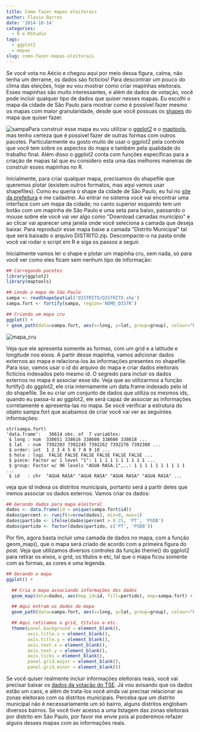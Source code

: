 ```yaml
---
title: Como fazer mapas eleitorais
author: Flavio Barros
date: '2014-10-14'
categories:
  - R e RStudio
tags:
  - ggplot2
  - mapas
slug: como-fazer-mapas-eleitorais
---
```


Se você vota no Aécio e chegou aqui por meio dessa figura, calma, não tenha um derrame, os dados são fictícios! Para descontrair um pouco do clima das eleições, hoje eu vou mostrar como criar mapinhas eleitorais. Esses mapinhas são muito interessantes, e além de dados de votação, você pode incluir qualquer tipo de dados que quiser nesses mapas. Eu escolhi o mapa da cidade de São Paulo para mostrar como é possível fazer mesmo os mapas com maior granularidade, desde que você possuas os [shapes](http://pt.wikipedia.org/wiki/Shapefile) do mapa que quiser fazer.

<!-- more -->

![sampa](http://www.flaviobarros.net/wp-content/uploads/2014/10/sampa.png)Para construir esse mapa eu vou utilizar o [ggplot2](http://ggplot2.org/) e o [maptools](http://r-forge.r-project.org/projects/maptools/), mas tenho certeza que é possível fazer de outras formas com outros pacotes. Particularmente eu gosto muito de usar o ggplot2 pela controle que você tem sobre os aspectos do mapa e também pela qualidade do trabalho final. Além disso o ggplot2 conta com funções específicas para a criação de mapas tal que eu considero esta uma das melhores maneiras de construir esses mapinhas no R.

Inicialmente, para criar qualquer mapa, precisamos do shapefile que queremos plotar (existem outros formatos, mas aqui vamos usar shapefiles). Como eu queria o shape da cidade de São Paulo, eu fui no [site da prefeitura](http://downloadfolhasscm.prefeitura.sp.gov.br/PaginasPublicas/index.aspx) e me cadastrei. Ao entrar no sistema você vai encontrar uma interface com um mapa da cidade; no canto superior esquerdo tem um botão com um mapinha de São Paulo e uma seta para baixo, passando o mouse sobre ele você vai ver algo como "Download camadas município" e ao clicar vai aparecer uma janela onde você seleciona a camada que deseja baixar. Para reproduzir esse mapa baixe a camada "Distrito Municipal" tal que será baixado o arquivo DISTRITO.zip. Descompacte-o na pasta onde você vai rodar o script em R e siga os passos a seguir.

Inicialmente vamos ler o shape e plotar um mapinha cru, sem nada, só para você ver como eles ficam sem nenhum tipo de informação:

```r
## Carregando pacotes
library(ggplot2)
library(maptools)

## Lendo o mapa de São Paulo
sampa <- readShapeSpatial('DISTRITO/DISTRITO.shp')
sampa.fort <- fortify(sampa, region='NOME_DISTR')

## Criando um mapa cru
ggplot() +
+ geom_path(data=sampa.fort, aes(x=long, y=lat, group=group), colour="black", size=0.25)
```

![mapa_cru](http://www.flaviobarros.net/wp-content/uploads/2014/10/mapa_cru.png)

Veja que ele apresenta somente as formas, com um grid e a latitude e longitude nos eixos. A partir desse mapinha, vamos adicionar dados externos ao mapa e relaciona-los às informações presentes no shapefile. Para isso, vamos usar o id do arquivo do mapa e criar dados eleitorais fictícios indexados pelo mesmo id. O segredo para incluir os dados externos no mapa é associar esse ids. Veja que ao utilizarmos a função fortify() do ggplot2, ele cria internamente um data.frame indexado pelo id do shapefile. Se eu criar um conjunto de dados que utiliza os mesmos ids, quando eu passa-lo ao ggplot2, ele será capaz de associar as informações corretamente e apresenta-las no mapa. Se você verificar a estrutura do objeto sampa.fort que acabamos de criar você vai ver as seguintes informações:

    str(sampa.fort)
    'data.frame':   36614 obs. of  7 variables:
     $ long : num  338651 338616 338608 338606 338618 ...
     $ lat  : num  7392203 7392245 7392262 7392276 7392300 ...
     $ order: int  1 2 3 4 5 6 7 8 9 10 ...
     $ hole : logi  FALSE FALSE FALSE FALSE FALSE FALSE ...
     $ piece: Factor w/ 1 level "1": 1 1 1 1 1 1 1 1 1 1 ...
     $ group: Factor w/ 96 levels "AGUA RASA.1",..: 1 1 1 1 1 1 1 1 1 1 ...
     $ id   : chr  "AGUA RASA" "AGUA RASA" "AGUA RASA" "AGUA RASA" ...

veja que id indexa os distritos municipais, portanto será a partir deles que iremos associar os dados externos. Vamos criar os dados:

```r
## Gerando dados para mapa eleitoral
dados <- data.frame(id = unique(sampa.fort$id))
dados$percent <- runif(n=nrow(dados), min=0, max=1)
dados$partido <- ifelse(dados$percent > 0.25, 'PT', 'PSDB')
dados$partido <- factor(dados$partido, c('PT', 'PSDB'))
```

 Por fim, agora basta incluir uma camada de dados no mapa, com a função geom_map(), que o mapa será criado de acordo com a primeira figura do post. Veja que utilizamos diversos controles da função theme() do ggplot2 para retirar os eixos, o grid, os títulos e etc, tal que o mapa ficou somente com as formas, as cores e uma legenda.

```r
## Gerando o mapa
ggplot() +

  ## Cria o mapa associando informações dos dados
  geom_map(data=dados, aes(map_id=id, fill=partido), map=sampa.fort) +

  ## Aqui entram os dados do mapa
  geom_path(data=sampa.fort, aes(x=long, y=lat, group=group), colour="black", size=0.25) +

  ## Aqui retiramos o grid, títulos e etc.
  theme(panel.background = element_blank(),
        axis.title.x = element_blank(),
        axis.title.y = element_blank(),
        axis.text.x = element_blank(),
        axis.text.y = element_blank(),
        axis.ticks = element_blank(),
        panel.grid.major = element_blank(),
        panel.grid.minor = element_blank())
```

Se você quiser realmente incluir informações eleitorais reais, você vai precisar baixar os [dados da votação do TSE](http://www.tse.jus.br/eleicoes/eleicoes-2014/divulgacao-de-resultados-das-eleicoes-2014). Já vou avisando que os dados estão um caos, e além de trata-los você ainda vai precisar relacionar as zonas eleitorais com os distritos municipais. Perceba que um distrito municipal não é necessariamente um só bairro, alguns distritos englobam diversos bairros. Se você tiver acesso a uma listagem das zonas eleitorais por distrito em São Paulo, por favor me envie pois aí poderemos refazer alguns desses mapas com as informações reais.
